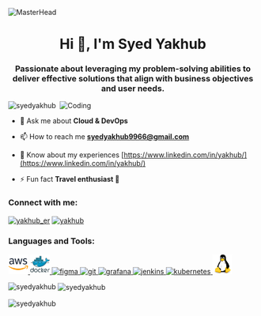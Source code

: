 ![MasterHead](https://img.freepik.com/free-vector/blue-technology-digital-banner-design_1017-32257.jpg?w=2000&t=st=1686814964~exp=1686815564~hmac=1bbec41bf4caecdba8547f6d9ea6842e916c9abfcc6ee84135857ad01bac061a)
<h1 align="center">Hi 👋, I'm Syed Yakhub</h1>
<h3 align="center">Passionate about leveraging my problem-solving abilities to deliver effective solutions that align with business objectives and user needs.</h3>
<img align="right" alt="Coding" width="400" src="https://media.giphy.com/media/3oEjHH6uarNnFSIEWQ/giphy.gif">


<p align="left"> <img src="https://komarev.com/ghpvc/?username=syedyakhub&label=Profile%20views&color=0e75b6&style=flat" alt="syedyakhub" /> </p>

- 💬 Ask me about **Cloud & DevOps**

- 📫 How to reach me **syedyakhub9966@gmail.com**

- 📄 Know about my experiences [https://www.linkedin.com/in/yakhub/](https://www.linkedin.com/in/yakhub/)

- ⚡ Fun fact **Travel enthusiast 🚀**

<h3 align="left">Connect with me:</h3>
<p align="left">
<a href="https://twitter.com/yakhub_er" target="blank"><img align="center" src="https://raw.githubusercontent.com/rahuldkjain/github-profile-readme-generator/master/src/images/icons/Social/twitter.svg" alt="yakhub_er" height="30" width="40" /></a>
<a href="https://linkedin.com/in/yakhub" target="blank"><img align="center" src="https://raw.githubusercontent.com/rahuldkjain/github-profile-readme-generator/master/src/images/icons/Social/linked-in-alt.svg" alt="yakhub" height="30" width="40" /></a>
</p>

<h3 align="left">Languages and Tools:</h3>
<p align="left"> <a href="https://aws.amazon.com" target="_blank" rel="noreferrer"> <img src="https://raw.githubusercontent.com/devicons/devicon/master/icons/amazonwebservices/amazonwebservices-original-wordmark.svg" alt="aws" width="40" height="40"/> </a> <a href="https://www.docker.com/" target="_blank" rel="noreferrer"> <img src="https://raw.githubusercontent.com/devicons/devicon/master/icons/docker/docker-original-wordmark.svg" alt="docker" width="40" height="40"/> </a> <a href="https://www.figma.com/" target="_blank" rel="noreferrer"> <img src="https://www.vectorlogo.zone/logos/figma/figma-icon.svg" alt="figma" width="40" height="40"/> </a> <a href="https://git-scm.com/" target="_blank" rel="noreferrer"> <img src="https://www.vectorlogo.zone/logos/git-scm/git-scm-icon.svg" alt="git" width="40" height="40"/> </a> <a href="https://grafana.com" target="_blank" rel="noreferrer"> <img src="https://www.vectorlogo.zone/logos/grafana/grafana-icon.svg" alt="grafana" width="40" height="40"/> </a> <a href="https://www.jenkins.io" target="_blank" rel="noreferrer"> <img src="https://www.vectorlogo.zone/logos/jenkins/jenkins-icon.svg" alt="jenkins" width="40" height="40"/> </a> <a href="https://kubernetes.io" target="_blank" rel="noreferrer"> <img src="https://www.vectorlogo.zone/logos/kubernetes/kubernetes-icon.svg" alt="kubernetes" width="40" height="40"/> </a> <a href="https://www.linux.org/" target="_blank" rel="noreferrer"> <img src="https://raw.githubusercontent.com/devicons/devicon/master/icons/linux/linux-original.svg" alt="linux" width="40" height="40"/> </a> </p>

<p><img align="left" src="https://github-readme-stats.vercel.app/api/top-langs?username=syedyakhub&show_icons=true&locale=en&layout=compact" alt="syedyakhub" /></p>

<p>&nbsp;<img align="center" src="https://github-readme-stats.vercel.app/api?username=syedyakhub&show_icons=true&locale=en" alt="syedyakhub" /></p>

<p><img align="center" src="https://github-readme-streak-stats.herokuapp.com/?user=syedyakhub&" alt="syedyakhub" /></p>
